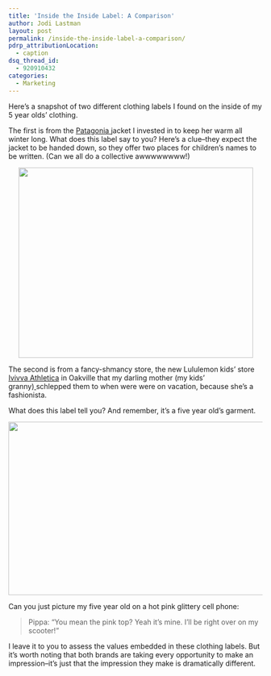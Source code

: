 ```yaml
---
title: 'Inside the Inside Label: A Comparison'
author: Jodi Lastman
layout: post
permalink: /inside-the-inside-label-a-comparison/
pdrp_attributionLocation:
  - caption
dsq_thread_id:
  - 920910432
categories:
  - Marketing
---
```

Here&#8217;s a snapshot of two different clothing labels I found on the inside of my 5 year olds&#8217; clothing.

The first is from the [Patagonia ][1]jacket I invested in to keep her warm all winter long. What does this label say to you? Here&#8217;s a clue&#8211;they expect the jacket to be handed down, so they offer two places for children&#8217;s names to be written. (Can we all do a collective awwwwwwww!)

<p style="text-align: center;">
  <a href="http://hypenotic.com/branding/10087/inside-the-inside-label-a-comparison/attachment/screen-shot-2012-11-09-at-9-31-26-am" rel="attachment wp-att-10089"><img class="aligncenter  wp-image-10089" title="Screen shot 2012-11-09 at 9.31.26 AM" src="http://hypenotic.com/wordpress/wp-content/uploads/2012/11/Screen-shot-2012-11-09-at-9.31.26-AM.png" alt="" width="465" height="378" /></a>
</p>

<p style="text-align: left;">
  The second is from a fancy-shmancy store, the new Lululemon kids&#8217; store <a href="http://www.ivivva.com/">Ivivva Athletica</a> in Oakville that my darling mother (my kids&#8217; granny)<a href="http://www.ivivva.com/"> </a>schlepped them to when were were on vacation, because she&#8217;s a fashionista.
</p>

<p style="text-align: left;">
  What does this label tell you? And remember, it&#8217;s a five year old&#8217;s garment.
</p>

<p style="text-align: center;">
  <a href="http://hypenotic.com/branding/10087/inside-the-inside-label-a-comparison/attachment/screen-shot-2012-11-09-at-9-31-14-am-2" rel="attachment wp-att-10090"><img class="aligncenter  wp-image-10090" title="Screen shot 2012-11-09 at 9.31.14 AM" src="http://hypenotic.com/wordpress/wp-content/uploads/2012/11/Screen-shot-2012-11-09-at-9.31.14-AM1.png" alt="" width="578" height="344" /></a>
</p>

<p style="text-align: left;">
  Can you just picture my five year old on a hot pink glittery cell phone:
</p>

> <p style="text-align: left;">
>   Pippa: &#8220;You mean the pink top? Yeah it&#8217;s mine. I&#8217;ll be right over on my scooter!&#8221;
> </p>

<p style="text-align: left;">
  I leave it to you to assess the values embedded in these clothing labels. But it&#8217;s worth noting that both brands are taking every opportunity to make an impression&#8211;it&#8217;s just that the impression they make is dramatically different.
</p>

<p style="text-align: left;">

 [1]: http://www.patagonia.ca/